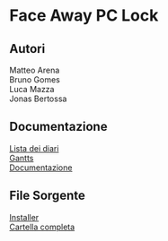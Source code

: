 # Face Away PC Lock

## Autori

Matteo Arena<br>
Bruno Gomes<br>
Luca Mazza<br>
Jonas Bertossa<br>

## Documentazione
[Lista dei diari]('Documenti/Diari/lista.md')<br>
[Gantts]('Documenti/Gantt/')
<br>
[Documentazione]('Documenti/documentazione.md')
## File Sorgente

[Installer]('Source/Installer/FaceLock.exe')<br>
[Cartella completa]('Source/Installer/FaceLock.zip')